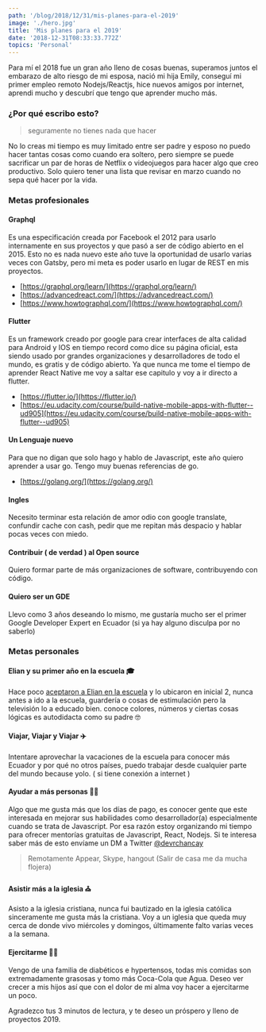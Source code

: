 ```yaml
---
path: '/blog/2018/12/31/mis-planes-para-el-2019'
image: './hero.jpg'
title: 'Mis planes para el 2019'
date: '2018-12-31T08:33:33.772Z'
topics: 'Personal'
---
```


Para mí el 2018 fue un gran año lleno de cosas buenas, superamos juntos el embarazo de alto riesgo de mi esposa, nació mi hija Emily, conseguí mi primer empleo remoto Nodejs/Reactjs, hice nuevos amigos por internet, aprendi mucho y descubrí que tengo que aprender mucho más.

### ¿Por qué escribo esto?

> seguramente no tienes nada que hacer

No lo creas mi tiempo es muy limitado entre ser padre y esposo no puedo hacer tantas cosas como cuando era soltero, pero siempre se puede sacrificar un par de horas de Netflix o videojuegos para hacer algo que creo productivo. Solo quiero tener una lista que revisar en marzo cuando no sepa qué hacer por la vida.

### Metas profesionales

#### Graphql

Es una especificación creada por Facebook el 2012 para usarlo internamente en sus proyectos y que pasó a ser de código abierto en el 2015. Esto no es nada nuevo este año tuve la oportunidad de usarlo varias veces con Gatsby, pero mi meta es poder usarlo en lugar de REST en mis proyectos.

- [https://graphql.org/learn/](https://graphql.org/learn/)
- [https://advancedreact.com/](https://advancedreact.com/)
- [https://www.howtographql.com/](https://www.howtographql.com/)

#### Flutter

Es un framework creado por google para crear interfaces de alta calidad para Android y IOS en tiempo record como dice su página oficial, esta siendo usado por grandes organizaciones y desarrolladores de todo el mundo, es gratis y de código abierto. Ya que nunca me tome el tiempo de aprender React Native me voy a saltar ese capitulo y voy a ir directo a flutter.

- [https://flutter.io/](https://flutter.io/)
- [https://eu.udacity.com/course/build-native-mobile-apps-with-flutter--ud905](https://eu.udacity.com/course/build-native-mobile-apps-with-flutter--ud905)

#### Un Lenguaje nuevo

Para que no digan que solo hago y hablo de Javascript, este año quiero aprender a usar go. Tengo muy buenas referencias de go.

- [https://golang.org/](https://golang.org/)

#### Ingles

Necesito terminar esta relación de amor odio con google translate, confundir cache con cash, pedir que me repitan más despacio y hablar pocas veces con miedo.

#### Contribuir ( de verdad ) al Open source

Quiero formar parte de más organizaciones de software, contribuyendo con código.

#### Quiero ser un GDE

Llevo como 3 años deseando lo mismo, me gustaría mucho ser el primer Google Developer Expert en Ecuador (si ya hay alguno disculpa por no saberlo)

### Metas personales

#### Elian y su primer año en la escuela 🎓

Hace poco [aceptaron a Elian en la escuela](https://www.instagram.com/p/BqM9b9fBXyh/) y lo ubicaron en inicial 2, nunca antes a ido a la escuela, guardería o cosas de estimulación pero la televisión lo a educado bien. conoce colores, números y ciertas cosas lógicas es autodidacta como su padre 🤓

#### Viajar, Viajar y Viajar ✈️

Intentare aprovechar la vacaciones de la escuela para conocer más Ecuador y por qué no otros países, puedo trabajar desde cualquier parte del mundo because yolo. ( si tiene conexión a internet )

#### Ayudar a más personas 👨‍💻

Algo que me gusta más que los días de pago, es conocer gente que este interesada en mejorar sus habilidades como desarrollador(a) especialmente cuando se trata de Javascript. Por esa razón estoy organizando mi tiempo para ofrecer mentorías gratuitas de Javascript, React, Nodejs. Si te interesa saber más de esto envíame un DM a Twitter [@devrchancay](https://twitter.com/@devrchancay)

> Remotamente Appear, Skype, hangout (Salir de casa me da mucha flojera)

#### Asistir más a la iglesia ⛪️

Asisto a la iglesia cristiana, nunca fui bautizado en la iglesia católica sinceramente me gusta más la cristiana. Voy a un iglesia que queda muy cerca de donde vivo miércoles y domingos, últimamente falto varias veces a la semana.

#### Ejercitarme 🏃‍♂️

Vengo de una familia de diabéticos e hypertensos, todas mis comidas son extremadamente grasosas y tomo más Coca-Cola que Agua. Deseo ver crecer a mis hijos así que con el dolor de mi alma voy hacer a ejercitarme un poco.

Agradezco tus 3 minutos de lectura, y te deseo un próspero y lleno de proyectos 2019.
